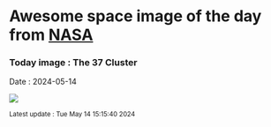 
# Awesome space image of the day from [NASA](https://api.nasa.gov/)

### Today image : The 37 Cluster
Date : 2024-05-14

![](https://apod.nasa.gov/apod/image/2405/NGC2169LRGBQHY183HR_c1024.jpg)

<small>Latest update : Tue May 14 15:15:40 2024</small>
        